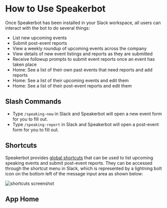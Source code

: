 # How to Use Speakerbot

Once Speakerbot has been installed in your Slack workspace, all users can interact with the bot to do several things:

* List new upcoming events
* Submit post-event reports
* View a weekly roundup of upcoming events across the company
* View details of new event listings and reports as they are submitted
* Receive followup prompts to submit event reports once an event has taken place
* Home: See a list of their own past events that need reports and add reports
* Home: See a list of their upcoming events and edit them
* Home: See a list of their post-event reports and edit them

## Slash Commands

* Type `/speaking-new` in Slack and Speakerbot will open a new event form for you to fill out.
* Type `/speaking-report` in Slack and Speakerbot will open a post-event form for you to fill out.

## Shortcuts

Speakerbot provides [global shortcuts](https://api.slack.com/interactivity/shortcuts) that can be used to list upcoming speaking events and submit post-event reports. They can be accessed through the shortcut menu in Slack, which is represented by a lightning bolt icon on the bottom left of the message input area as shown below:

![shortcuts screenshot](https://i.imgur.com/aWRn21z.png)

## App Home


